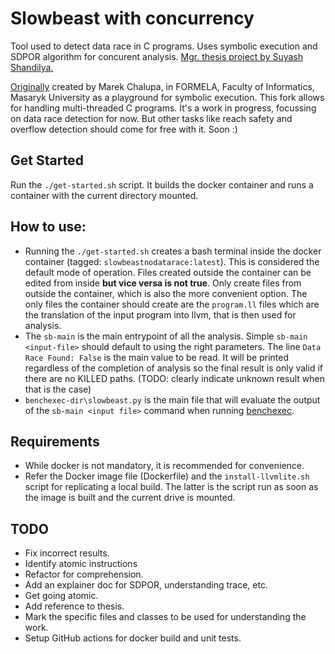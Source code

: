 # Slowbeast with concurrency

Tool used to detect data race in C programs. Uses symbolic execution and SDPOR algorithm for concurent analysis. [Mgr. thesis project by Suyash Shandilya.](https://is.muni.cz/th/n9ib3/)

 [Originally](https://gitlab.com/mchalupa/slowbeast) created by Marek Chalupa, in FORMELA, Faculty of Informatics, Masaryk University as a playground for symbolic execution. This fork allows for handling multi-threaded C programs. It's a work in progress, focussing on data race detection for now. But other tasks like reach safety and overflow detection should come for free with it. Soon :)

## Get Started

Run the `./get-started.sh` script. It builds the docker container and runs a container with the current directory mounted.

## How to use:

- Running the `./get-started.sh` creates a bash terminal inside the docker container (tagged: `slowbeastnodatarace:latest`). This is considered the default mode of operation. Files created outside the container can be edited from inside **but vice versa is not true**. Only create files from outside the container, which is also the more convenient option. The only files the container should create are the `program.ll` files which are the translation of the input program into llvm, that is then used for analysis.
- The `sb-main` is the main entrypoint of all the analysis. Simple `sb-main <input-file>` should default to using the right parameters. The line `Data Race Found: False` is the main value to be read. It will be printed regardless of the completion of analysis so the final result is only valid if there are no KILLED paths. (TODO: clearly indicate unknown result when that is the case)
- `benchexec-dir\slowbeast.py` is the main file that will evaluate the output of the `sb-main <input file>` command when running [benchexec](https://github.com/sosy-lab/benchexec). 


## Requirements

- While docker is not mandatory, it is recommended for convenience.
- Refer the Docker image file (Dockerfile) and the `install-llvmlite.sh` script for replicating a local build. The latter is the script run as soon as the image is built and the current drive is mounted.

## TODO

- Fix incorrect results.
- Identify atomic instructions
- Refactor for comprehension.
- Add an explainer doc for SDPOR, understanding trace, etc.
- Get going atomic.
- Add reference to thesis.
- Mark the specific files and classes to be used for understanding the work.
- Setup GitHub actions for docker build and unit tests.
